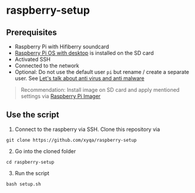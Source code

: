 # raspberry-setup

## Prerequisites

- Raspberry Pi with Hifiberry soundcard
- [Raspberry Pi OS with desktop](https://www.raspberrypi.com/software/operating-systems/) is installed on the SD card
- Activated SSH
- Connected to the network
- Optional: Do not use the default user `pi` but rename / create a separate user. See [
  Let's talk about anti virus and anti malware](https://forums.raspberrypi.com/viewtopic.php?t=178467) 

> Recommendation: Install image on SD card and apply mentioned settings via [Raspberry Pi Imager](https://www.raspberrypi.com/software/)

## Use the script

1. Connect to the raspberry via SSH. Clone this repository via 

```
git clone https://github.com/xyqa/raspberry-setup
```

2. Go into the cloned folder

```
cd raspberry-setup
```

3. Run the script

```
bash setup.sh
```